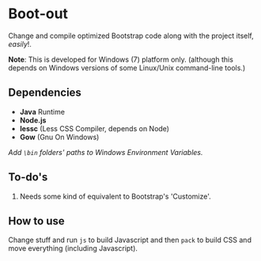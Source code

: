 Boot-out
========
Change and compile optimized Bootstrap code along with the project itself, _easily_!.

**Note**: This is developed for Windows (7) platform only. (although this depends on Windows versions of some Linux/Unix command-line tools.)

Dependencies
------------
* 	**Java** Runtime
* 	**Node.js**
* 	**lessc** (Less CSS Compiler, depends on Node)
* 	**Gow** (Gnu On Windows)

_Add `\bin` folders' paths to Windows Environment Variables._

To-do's
-------
1. Needs some kind of equivalent to Bootstrap's 'Customize'.

How to use
----------
Change stuff and run `js` to build Javascript and then `pack` to build CSS and move everything (including Javascript).
